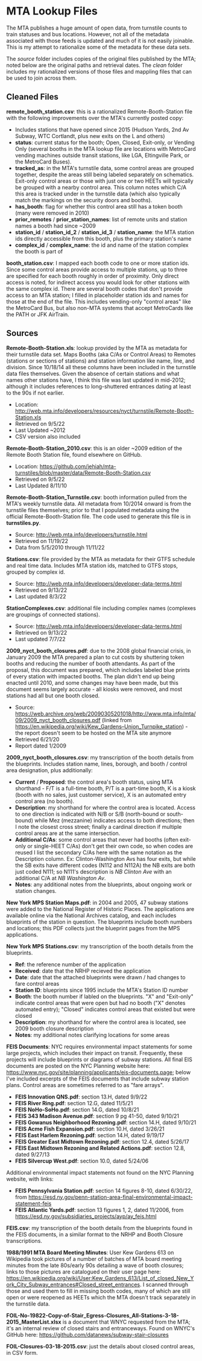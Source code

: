 # MTA Lookup Files
The MTA publishes a huge amount of open data, from turnstile counts to train statuses and bus locations. However, not all of the metadata associated with those feeds is updated and much of it is not easily joinable. This is my attempt to rationalize some of the metadata for these data sets.

The *source* folder includes copies of the original files published by the MTA; noted below are the original paths and retrieval dates. The *clean* folder includes my rationalized versions of those files and mappling files that can be used to join across them.

## Cleaned Files

**remote_booth_station.csv**: this is a rationalized Remote-Booth-Station file with the following improvements over the MTA's currently posted copy:
* Includes stations that have opened since 2015 (Hudson Yards, 2nd Av Subway, WTC Cortlandt, plus new exits on the L and others)
* **status**: current status for the booth; Open, Closed, Exit-only, or Vending Only (several booths in the MTA lookup file are locations with MetroCard vending machines outside transit stations, like LGA, Eltingville Park, or the MetroCard Buses).
* **tracked_as**: in the MTA's turnstile data, some control areas are grouped together, despite the areas still being labeled separately on schematics. Exit-only control areas or those with just one or two HEETs will typically be grouped with a nearby control area. This column notes which C/A this area is tracked under in the turnstile data (which also typically match the markings on the security doors and booths).
* **has_booth**: flag for whether this control area still has a token booth (many were removed in 2010)
* **prior_remotes** / **prior_station_names**: list of remote units and station names a booth had since ~2009
* **station_id** / **station_id_2** / **station_id_3** / **station_name**: the MTA station ids directly accessible from this booth, plus the primary station's name
* **complex_id** / **complex_name**: the id and name of the station complex the booth is part of

**booth_station.csv**: I mapped each booth code to one or more station ids. Since some control areas provide access to multiple stations, up to three are specified for each booth roughly in order of proximity. Only direct access is noted, for indirect access you would look for other stations with the same complex id.
There are several booth codes that don't provide access to an MTA station; I filled in placeholder station ids and names for those at the end of the file. This includes vending-only "control areas" like the MetroCard Bus, but also non-MTA systems that accept MetroCards like the PATH or JFK AirTrain.

## Sources

**Remote-Booth-Station.xls**: lookup provided by the MTA as metadata for their turnstile data set. Maps Booths (aka C/As or Control Areas) to Remotes (stations or sections of stations) and station information like name, line, and division. Since 10/18/14 all these columns have been included in the turnstile data files themselves. Given the absence of certain stations and what names other stations have, I think this file was last updated in mid-2012; although it includes references to long-shuttered entrances dating at least to the 90s if not earlier.
* Location: http://web.mta.info/developers/resources/nyct/turnstile/Remote-Booth-Station.xls
* Retrieved on 9/5/22
* Last Updated ~2012
* CSV version also included

**Remote-Booth-Station_2010.csv**: this is an older ~2009 edition of the Remote Booth Station file, found elsewhere on GitHub.
* Location: https://github.com/jehiah/mta-turnstiles/blob/master/data/Remote-Booth-Station.csv
* Retrieved on 9/5/22
* Last Updated 8/11/10

**Remote-Booth-Station_Turnstile.csv**: booth information pulled from the MTA's weekly turnstile data. All metadata from 10/2014 onward is from the turnstile files themselves; prior to that I populated metadata using the official Remote-Booth-Station file. The code used to generate this file is in **turnstiles.py**.
* Source: http://web.mta.info/developers/turnstile.html
* Retrieved on 11/19/22
* Data from 5/5/2010 through 11/11/22

**Stations.csv**: file provided by the MTA as metadata for their GTFS schedule and real time data. Includes MTA station ids, matched to GTFS stops, grouped by complex id.
* Source: http://web.mta.info/developers/developer-data-terms.html
* Retrieved on 9/13/22
* Last updated 8/3/22

**StationComplexes.csv**: additional file including complex names (complexes are groupings of connected stations).
* Source: http://web.mta.info/developers/developer-data-terms.html
* Retrieved on 9/13/22
* Last updated 7/7/22

**2009_nyct_booth_closures.pdf**: due to the 2008 global financial crisis, in January 2009 the MTA prepared a plan to cut costs by shuttering token booths and reducing the number of booth attendants. As part of the proposal, this document was prepared, which includes labeled blue prints of every station with impacted booths. The plan didn't end up being enacted until 2010, and some changes may have been made, but this document seems largely accurate - all kiosks were removed, and most stations had all but one booth closed.
* Source: https://web.archive.org/web/20090305201018/http://www.mta.info/mta/09/2009_nyct_booth_closures.pdf (linked from https://en.wikipedia.org/wiki/Kew_Gardens–Union_Turnpike_station) - the report doesn't seem to be hosted on the MTA site anymore
* Retrieved 6/21/20
* Report dated 1/2009

**2009_nyct_booth_closures.csv**: my transcription of the booth details from the blueprints. Includes station name, lines, borough, and booth / control area designation, plus additionally:
* **Current** / **Proposed**: the control area's booth status, using MTA shorthand - F/T is a full-time booth, P/T is a part-time booth, K is a kiosk (booth with no sales, just customer service), X is an automated entry control area (no booth).
* **Description**: my shorthand for where the control area is located. Access to one direction is indicated with N/B or S/B (north-bound or south-bound) while Mez (mezzanine) indicates access to both directions; then I note the closest cross street; finally a cardinal direction if multiple control areas are at the same intersection.
* **Additional C/As**: some control areas that never had booths (often exit-only or single-HEET C/As) don't get their own code, so when codes are reused I list the secondary C/As here with the same notation as the Description column. Ex: Clinton-Washington Avs has four exits, but while the SB exits have different codes (N112 and N112A) the NB exits are both just coded N111; so N111's description is *NB Clinton Ave* with an additional C/A at *NB Washington Av*.
* **Notes**: any additional notes from the blueprints, about ongoing work or station changes.

**New York MPS Station Maps.pdf**: in 2004 and 2005, 47 subway stations were added to the National Register of Historic Places. The applications are available online via the National Archives catalog, and each includes blueprints of the station in question. The blueprints include booth numbers and locations; this PDF collects just the blueprint pages from the MPS applications.

**New York MPS Stations.csv**: my transcription of the booth details from the blueprints.
* **Ref**: the reference number of the application
* **Received**: date that the NRHP recieved the application
* **Date**: date that the attached blueprints were drawn / had changes to fare control areas
* **Station ID**: blueprints since 1995 include the MTA's Station ID number
* **Booth**: the booth number if labled on the blueprints. "X" and "Exit-only" indicate control areas that were open but had no booth ("X" denotes automated entry); "Closed" indicates control areas that existed but were closed
* **Description**: my shorthand for where the control area is located, see 2009 booth closure description
* **Notes**: my additional notes clarifying locations for some areas

**FEIS Documents**: NYC requires environmental impact statements for some large projects, which includes their impact on transit. Frequently, these projects will include blueprints or diagrams of subway stations. All final EIS documents are posted on the NYC Planning website here: https://www.nyc.gov/site/planning/applicants/eis-documents.page; below I've included excerpts of the FEIS documents that include subway station plans. Control areas are sometimes referred to as "fare arrays".

* **FEIS Innovation QNS.pdf**: section 13.H, dated 9/9/22
* **FEIS River Ring.pdf**: section 12.G, dated 11/5/21
* **FEIS NoHo-SoHo.pdf**: section 14.G, dated 10/8/21
* **FEIS 343 Madison Avenue.pdf**: section 9 pg 41-50, dated 9/10/21
* **FEIS Gowanus Neighborhood Rezoning.pdf**: section 14.H, dated 9/10/21
* **FEIS Acme Fish Expansion.pdf**: section 10.H, dated 3/26/21
* **FEIS East Harlem Rezoning.pdf**: section 14.H, dated 9/19/17
* **FEIS Greater East Midtown Rezoning.pdf**: section 12.4, dated 5/26/17
* **FEIS East Midtown Rezoning and Related Actions.pdf**: section 12.8, dated 9/27/13
* **FEIS Silvercup West.pdf**: section 10.0, dated 5/24/06

Additional environmental impact statements not found on the NYC Planning website, with links:

* **FEIS Pennsylvania Station.pdf**: section 14 figures 8-10, dated 6/30/22, from https://esd.ny.gov/penn-station-area-final-environmental-impact-statement-feis
* **FEIS Atlantic Yards.pdf**: section 13 figures 1, 2, dated 11/2006, from https://esd.ny.gov/subsidiaries_projects/ayp/ay_feis.html

**FEIS.csv**: my transcription of the booth details from the blueprints found in the FEIS documents, in a similar format to the NRHP and Booth Closure transcriptions.

**1988/1991 MTA Board Meeting Minutes**: User Kew Gardens 613 on Wikipedia took pictures of a number of batches of MTA board meeting minutes from the late 80s/early 90s detailing a wave of booth closures; links to those pictures are catalogued on their user page here: https://en.wikipedia.org/wiki/User:Kew_Gardens_613/List_of_closed_New_York_City_Subway_entrances#Closed_street_entrances. I scanned through those and used them to fill in missing booth codes, many of which are still open or were reopened as HEETs which the MTA doesn't track separately in the turnstile data.

**FOIL-No-19822-Copy-of-Stair_Egress-Closures_All-Stations-3-18-2015_MasterList.xlsx** is a document that WNYC requested from the MTA; it's an internal review of closed stairs and entranceways. Found on WNYC's GitHub here: https://github.com/datanews/subway-stair-closures

**FOIL-Closures-03-18-2015.csv**: just the details about closed control areas, in CSV form.